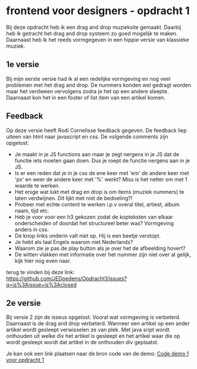 # frontend voor designers - opdracht 1
Bij deze opdracht heb ik een drag and drop muzieksite gemaakt. Daarbij heb ik getracht het drag and drop systeem zo goed mogelijk te maken. Daarnaast heb ik het reeds vormgegeven in een hippie versie van klassieke muziek.

## 1e versie
Bij mijn eerste versie had ik al een redelijke vormgeving en nog veel problemen met het drag and drop. De nummers konden wel gedragt worden maar het verdween vervolgens zodra je het op een andere sleepte. Daarnaast kon het in een footer of list item van een artikel komen.

## Feedback
Op deze versie heeft Rodi Cornelisse feedback gegeven. De feedback liep uiteen van html naar javascript en css. De volgende comments zijn opgelost:
* Je maakt in je JS functions aan maar je zegt nergens in je JS dat de functie iets moeten gaan doen. Dus je roept de functie nergens aan in je JS.
* Is er een reden dat je in je css de ene keer met 'em' de andere keer met 'px' en weer de andere keer met '%' werkt? Miss is het netter om met 1 waarde te werken.
* Het enige wat lukt met drag en drop is om items (muziek nummers) te laten verdwijnen. Dit lijkt met niet de bedoeling?!
* Probeer met echte content te werken i.p.v overal titel, artiest, album naam, tijd etc.
* Heb je voor voor een h3 gekozen zodat de kopteksten van elkaar onderscheiden of doordat het structureel beter was? Vormgeving anders in css.
* De knop links onderin valt niet op. Hij is een beetje verstopt.
* Je hebt als taal Engels waarom niet Nederlands?
* Waarom zie je pas de play button als je over het de afbeelding hovert?
* De witten vlakken met informatie over het nummer zijn niet over al gelijk, kijk hier nog even naar.

terug te vinden bij deze link:
https://github.com/JEDoedens/Opdracht1/issues?q=is%3Aissue+is%3Aclosed


## 2e versie
Bij versie 2 zijn de isseus opgelost. Vooral wat vormgeving is verbeterd. Daarnaast is de drag and drop verbeterd. Wanneer een artikel op een ander artikel wordt gesleept verwisselen ze van plek. Met java sript wordt onthouden uit welke div het artikel is gesleept en het artikel waar die op wordt gesleept wordt dat artikel in de onthouden div geplaatst.

Je kan ook een link plaatsen naar de bron code van de demo:
[Code demo 1 voor opdracht 1](https://jedoedens.github.io/frontendvoordesigners/)
